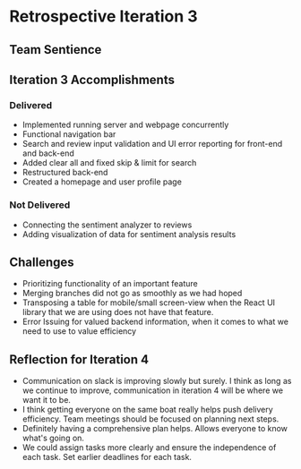 # Retrospective Iteration 3
## Team Sentience

## __Iteration 3 Accomplishments__
### Delivered
- Implemented running server and webpage concurrently
- Functional navigation bar
- Search and review input validation and UI error reporting for front-end and back-end
- Added clear all and fixed skip & limit for search
- Restructured back-end
- Created a homepage and user profile page

### Not Delivered
- Connecting the sentiment analyzer to reviews
- Adding visualization of data for sentiment analysis results

## Challenges
- Prioritizing functionality of an important feature
- Merging branches did not go as smoothly as we had hoped
- Transposing a table for mobile/small screen-view when the React UI library that we are using does not have that feature.
- Error Issuing for valued backend information, when it comes to what we need to use to value efficiency

## Reflection for Iteration 4
- Communication on slack is improving slowly but surely. I think as long as we continue to improve, communication in iteration 4 will be where we want it to be.
- I think getting everyone on the same boat really helps push delivery efficiency. Team meetings should be focused on planning next steps.
- Definitely having a comprehensive plan helps. Allows everyone to know what's going on.
- We could assign tasks more clearly and ensure the independence of each task. Set earlier deadlines for each task.

